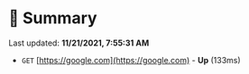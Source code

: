 # 📖 Summary
Last updated: **11/21/2021, 7:55:31 AM**

- `GET` [https://google.com](https://google.com) - **Up** (133ms)
